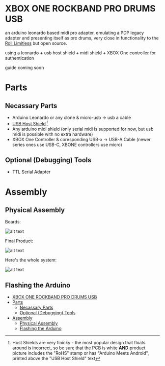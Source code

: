 # XBOX ONE ROCKBAND PRO DRUMS USB 
an arduino leonardo based midi pro adapter, emulating a PDP legacy adapter and presenting itself as pro drums, very close in functionality to the [Roll Limitless](https://rolllimitless.com/) but open source. 

using a leonardo + usb host shield + midi shield + XBOX One controller for authentication 

guide coming soon

# Parts
## Necassary Parts 
- Arduino Leonardo or any clone & micro-usb -> usb a cable
- [USB Host Shield](https://www.aliexpress.us/item/3256805054675231.html?spm=a2g0o.productlist.main.71.410634f7EOVIeG&algo_pvid=ac99536d-85a8-46b0-94af-9538ab88b9a7&algo_exp_id=ac99536d-85a8-46b0-94af-9538ab88b9a7-35&pdp_ext_f=%7B%22sku_id%22%3A%2212000032330281734%22%7D&pdp_npi=3%40dis%21USD%2115.27%2114.35%21%21%21%21%21%40211bf2da16781320629492357d070e%2112000032330281734%21sea%21US%21821067191&curPageLogUid=P49Bow2d3Lud) [^1]
- Any arduino midi shield (only serial midi is supported for now, but usb midi is possible with no extra hardware)
- XBOX One Controller & coresponding USB-x -> USB-A Cable (newer series ones use USB-C, XBONE controllers use micro)

## Optional (Debugging) Tools  
- TTL Serial Adapter 

# Assembly 
## Physical Assembly 

Boards:

![alt text](https://github.com/delabrcd/rockband-drums-usb/blob/master/docs/boards.jpg?raw=true)

Final Product:

![alt text](https://github.com/delabrcd/rockband-drums-usb/blob/master/docs/assembled.jpg?raw=true)

Here's the whole system: 

![alt text](https://github.com/delabrcd/rockband-drums-usb/blob/master/docs/block-diagram.jpg?raw=true)


## Flashing the Arduino





[^1]: Host Shields are very finicky - the most popular design that floats around is incorrect, so be sure that the PCB is white **AND** product picture includes the "RoHS" stamp or has "Arduino Meets Android", printed above the "USB Host Shield" text 

- [XBOX ONE ROCKBAND PRO DRUMS USB](#xbox-one-rockband-pro-drums-usb)
- [Parts](#parts)
  - [Necassary Parts](#necassary-parts)
  - [Optional (Debugging) Tools](#optional-debugging-tools)
- [Assembly](#assembly)
  - [Physical Assembly](#physical-assembly)
  - [Flashing the Arduino](#flashing-the-arduino)
